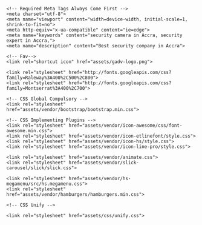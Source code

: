 <!DOCTYPE html>
<html lang="en" class="font-primary">
  
<head>
    <title>Gideon Agenyegah Dream Ventures | Your Security Expert</title>

    <!-- Required Meta Tags Always Come First -->
    <meta charset="utf-8">
    <meta name="viewport" content="width=device-width, initial-scale=1, shrink-to-fit=no">
    <meta http-equiv="x-ua-compatible" content="ie=edge">
    <meta name="keywords" content="security camera in Accra, security expert in Accra,">
    <meta name="description" content="Best security company in Accra">
    
    <!-- Fav-->
    <link rel="shortcut icon" href="assets/gadv-logo.png">

    <link rel="stylesheet" href="http://fonts.googleapis.com/css?family=Raleway%3A400%2C500%2C800">
    <link rel="stylesheet" href="http://fonts.googleapis.com/css?family=Montserrat%3A400%2C700">

    <!-- CSS Global Compulsory -->
    <link rel="stylesheet" href="assets/vendor/bootstrap/bootstrap.min.css">

    <!-- CSS Implementing Plugins -->
    <link rel="stylesheet" href="assets/vendor/icon-awesome/css/font-awesome.min.css">
    <link rel="stylesheet" href="assets/vendor/icon-etlinefont/style.css">
    <link rel="stylesheet" href="assets/vendor/icon-hs/style.css">
    <link rel="stylesheet" href="assets/vendor/icon-line-pro/style.css">

    <link rel="stylesheet" href="assets/vendor/animate.css">
    <link rel="stylesheet" href="assets/vendor/slick-carousel/slick/slick.css">

    <link rel="stylesheet" href="assets/vendor/hs-megamenu/src/hs.megamenu.css">
    <link rel="stylesheet" href="assets/vendor/hamburgers/hamburgers.min.css">

    <!-- CSS Unify -->

    <link rel="stylesheet" href="assets/css/unify.css">


